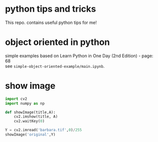 # python tips and tricks 
This repo. contains useful python tips for me!

# object oriented in python
simple examples based on Learn Python in One Day (2nd Edition) - page: 68<br> see `simple-object-oriented-example/main.ipynb`.
# show image
```python
import cv2
import numpy as np

def showImage(title,A):
    cv2.imshow(title, A)
    cv2.waitKey(0)

Y = cv2.imread('barbara.tif',0)/255
showImage('original',Y)
```

